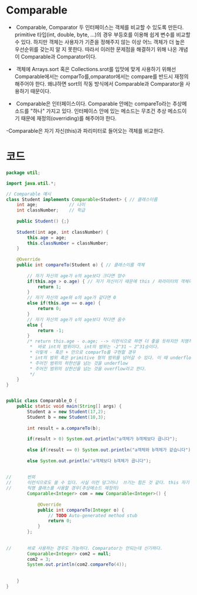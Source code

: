 # Comparable

- &nbsp;Comparable, Comparator 두 인터페이스는 객체를 비교할 수 있도록 만든다. primitive 타입(int, double, byte, ...)의 경우
부등호를 이용해 쉽게 변수를 비교할 수 있다. 하지만 객체는 사용자가 기준을 정해주지 않는 이상 어느 객체가 더 높은 우선순위를
갖는지 알 지 못한다. 따라서 이러한 문제점을 해결하기 위해 나온 개념이 Comparable과 Comparator이다.<br>

- &nbsp;객체에 Arrays.sort 혹은 Collections.srot를 입맛에 맞게 사용하기 위해선 Comparable에서는 comparTo를,omparator에서는 compare를
반드시 재정의 해주어야 한다. 왜냐하면 sort의 작동 방식에서 Comparable과 Comparator을 사용하기 때문이다.<br>

- &nbsp;Comparable은 인터페이스이다. Comparable 안에는 compareTo라는 추상메소드를 "하나" 가지고 있다.
인터페이스 안에 있는 메소드는 무조건 추상 메소드이기 때문에 재정의(overriding)를 해주어야 한다. 

-Comparable은 자기 자신(this)과 파리미터로 들어오는 객체를 비교한다.


# 코드
```java
package util;

import java.util.*;

// Comparable 예시
class Student implements Comparable<Student> { // 클래스이름
	int age;			// 나이
	int classNumber;	// 학급
	
	public Student() {;}
	
	Student(int age, int classNumber) {
		this.age = age;
		this.classNumber = classNumber;
	}
	
	@Override
	public int compareTo(Student o) { // 클래스이름 객체
    
		// 자기 자신의 age가 o의 age보다 크다면 양수
		if(this.age > o.age) { // 자기 자신이기 때문에 this / 파라미터의 객체이기 때믄에 o
			return 1;
		}
		// 자기 자신의 age와 o의 age가 같다면 0
		else if(this.age == o.age) {
			return 0;
		}
		// 자기 자신의 age가 o의 age보다 작다면 음수
		else {
			return -1;
		}
		/* return this.age - o.age; --> 이런식으로 하면 더 좋을 듯하지만 치명적인 함정이 있다.
		 * 	바로 int의 범위이다. int의 범위는 -2^31 ~ 2^31승이다.
		 * 이렇게 - 혹은 + 만으로 comparTo를 구현할 경우
		 * int의 범위 혹은 primitive 형의 범위를 넘어갈 수 있다. 이 때 underflow, overflow가 발생하게 된다.  
		 * 주어진 범위의 하한선을 넘는 것을 underflow
		 * 주어진 범위의 상한선을 넘는 것을 overflow라고 한다. 
		 */
	}
}


public class Comparable_O {
	public static void main(String[] args) {
		Student a = new Student(17,2);
		Student b = new Student(10,3);
		
		int result = a.compareTo(b);
		
		if(result > 0) System.out.println("a객체가 b객체보다 큽니다");
		
		else if(result == 0) System.out.println("a객체와 b객체가 같습니다");
		
		else System.out.println("a객체보다 b객체가 큽니다");
		
		
//		번외
//		이런식으로도 쓸 수 있다. 사실 이런 덩그러니  쓰기는 힘든 것 같다. this 자기 자신을 넣기가 힘듬
//		익명 클래스를 사용할 경우(추상메소드 재정의)
		Comparable<Integer> com = new Comparable<Integer>() {
			
			@Override
			public int compareTo(Integer o) {
				// TODO Auto-generated method stub
				return 0;
			}
		};
		
		
//		바로 사용하는 경우도 가능하다. Comparator는 안되는데 신기하다.
		Comparable<Integer> com2 = null;
		com2 = 3;
		System.out.println(com2.compareTo(4));
		
	
	}
}
```
